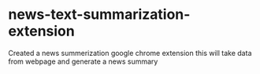# news-text-summarization-extension
Created a news summerization google chrome extension this will take data from webpage and generate a news summary 
